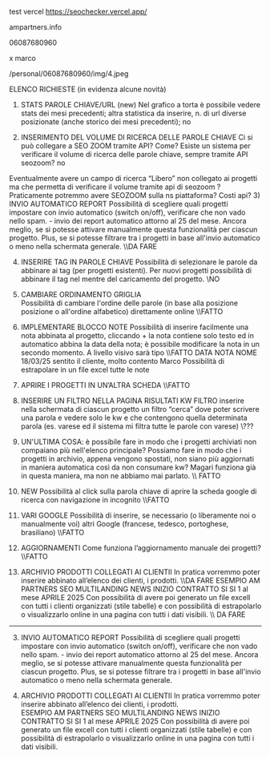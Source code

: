 test vercel https://seochecker.vercel.app/

ampartners.info

06087680960

x marco


/personal/06087680960/img/4.jpeg


ELENCO RICHIESTE (in evidenza alcune novità)

1)	STATS PAROLE CHIAVE/URL (new)
Nel grafico a torta è possibile vedere stats dei mesi precedenti; altra statistica da inserire, n. di url diverse posizionate (anche storico dei mesi precedenti);  no

2)	INSERIMENTO DEL VOLUME DI RICERCA DELLE PAROLE CHIAVE
Ci si può collegare a SEO ZOOM tramite API? Come? Esiste un sistema per verificare il volume di ricerca delle parole chiave, sempre tramite API seozoom?  no

Eventualmente avere un campo di ricerca “Libero” non collegato ai progetti ma che permetta di verificare il volume tramite api di seozoom ?
Praticamente potremmo avere SEOZOOM sulla ns piattaforma?
Costi api?
3)	INVIO AUTOMATICO REPORT
Possibilità di scegliere quali progetti impostare con invio automatico (switch on/off), verificare che non vado nello spam. - invio dei report automatico attorno al 25 del mese. Ancora meglio, se si potesse attivare manualmente questa funzionalità per ciascun progetto. Plus, se si potesse filtrare tra i progetti in base all'invio automatico o meno nella schermata generale.   \\\\DA FARE

4)	INSERIRE TAG IN PAROLE CHIAVE 
Possibilità di selezionare le parole da abbinare ai tag (per progetti esistenti). Per nuovi progetti possibilità di abbinare il tag nel mentre del caricamento del progetto. \\NO
5)	CAMBIARE ORDINAMENTO GRIGLIA  
Possibilità di cambiare l'ordine delle parole (in base alla posizione posizione o all'ordine alfabetico) direttamente online \\\FATTO
6)	IMPLEMENTARE BLOCCO NOTE 
Possibilità di inserire facilmente una nota abbinata al progetto, cliccando + 
la nota contiene solo testo ed in automatico abbina la data della nota; è possibile modificare la nota in un secondo momento. A livello visivo sarà tipo  \\\FATTO
DATA		NOTA					NOME
18/03/25	sentito il cliente, molto contento	Marco
Possibilità di estrapolare in un file excel tutte le note
7)	APRIRE I PROGETTI IN UN’ALTRA SCHEDA  \\\FATTO
8)	INSERIRE UN FILTRO NELLA PAGINA RISULTATI KW 
FILTRO inserire nella schermata di ciascun progetto un filtro “cerca” dove poter scrivere una parola e vedere solo le kw e che contengono quella determinata parola (es. varese ed il sistema mi filtra tutte le parole con varese) \\\???

9)	UN'ULTIMA COSA: 
è possibile fare in modo che i progetti archiviati non compaiano più nell'elenco principale? Possiamo fare in modo che i progetti in archivio, appena vengono spostati, non siano più aggiornati in maniera automatica così da non consumare kw? Magari funziona già in questa maniera, ma non ne abbiamo mai parlato.   \\\ FATTO

10)	NEW
Possibilità al click sulla parola chiave di aprire la scheda google di ricerca con navigazione in incognito  \\\\FATTO
               
             

11)	VARI GOOGLE 
Possibilità di inserire, se necessario (o liberamente noi o manualmente voi) altri Google (francese, tedesco, portoghese, brasiliano) \\\FATTO

12)	AGGIORNAMENTI
Come funziona l’aggiornamento manuale dei progetti? \\\FATTO

13)	ARCHIVIO PRODOTTI COLLEGATI AI CLIENTII
In pratica vorremmo poter inserire abbinato all’elenco dei clienti, i prodotti.    \\\DA FARE
ESEMPIO
AM PARTNERS 	SEO	MULTILANDING 	NEWS		INIZIO CONTRATTO
SI	SI			1 al mese	APRILE 2025
Con possibilità di avere poi generato un file excell con tutti i clienti organizzati (stile tabelle) e con possibilità di estrapolarlo o visualizzarlo online  in una pagina con tutti i dati visibili. 
 \\\ DA FARE 



--------------------------------------------

3)	INVIO AUTOMATICO REPORT
Possibilità di scegliere quali progetti impostare con invio automatico (switch on/off), verificare che non vado nello spam. - invio dei report automatico attorno al 25 del mese. Ancora meglio, se si potesse attivare manualmente questa funzionalità per ciascun progetto. Plus, se si potesse filtrare tra i progetti in base all'invio automatico o meno nella schermata generale. 

13)	ARCHIVIO PRODOTTI COLLEGATI AI CLIENTII
In pratica vorremmo poter inserire abbinato all’elenco dei clienti, i prodotti.    
ESEMPIO
AM PARTNERS 	SEO	MULTILANDING 	NEWS		INIZIO CONTRATTO
     SI	      SI          1 al mese	   APRILE 2025
Con possibilità di avere poi generato un file excell con tutti i clienti organizzati (stile tabelle) e con possibilità di estrapolarlo o visualizzarlo online  in una pagina con tutti i dati visibili. 